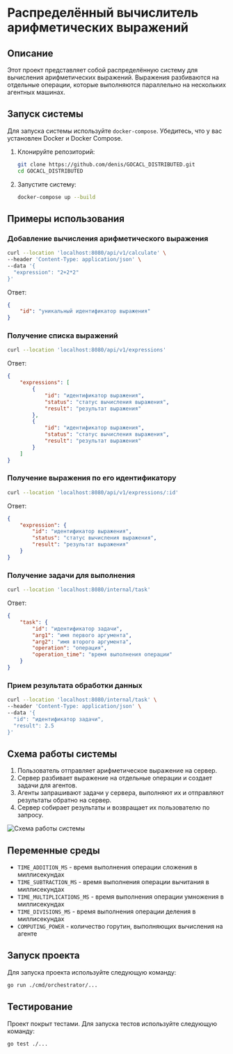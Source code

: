 # Распределённый вычислитель арифметических выражений

## Описание

Этот проект представляет собой распределённую систему для вычисления арифметических выражений. Выражения разбиваются на отдельные операции, которые выполняются параллельно на нескольких агентных машинах.

## Запуск системы

Для запуска системы используйте `docker-compose`. Убедитесь, что у вас установлен Docker и Docker Compose.

1. Клонируйте репозиторий:
    ```sh
    git clone https://github.com/denis/GOCACL_DISTRIBUTED.git
    cd GOCACL_DISTRIBUTED
    ```

2. Запустите систему:
    ```sh
    docker-compose up --build
    ```

## Примеры использования

### Добавление вычисления арифметического выражения

```sh
curl --location 'localhost:8080/api/v1/calculate' \
--header 'Content-Type: application/json' \
--data '{
  "expression": "2+2*2"
}'
```

Ответ:
```json
{
    "id": "уникальный идентификатор выражения"
}
```

### Получение списка выражений

```sh
curl --location 'localhost:8080/api/v1/expressions'
```

Ответ:
```json
{
    "expressions": [
        {
            "id": "идентификатор выражения",
            "status": "статус вычисления выражения",
            "result": "результат выражения"
        },
        {
            "id": "идентификатор выражения",
            "status": "статус вычисления выражения",
            "result": "результат выражения"
        }
    ]
}
```

### Получение выражения по его идентификатору

```sh
curl --location 'localhost:8080/api/v1/expressions/:id'
```

Ответ:
```json
{
    "expression": {
        "id": "идентификатор выражения",
        "status": "статус вычисления выражения",
        "result": "результат выражения"
    }
}
```

### Получение задачи для выполнения

```sh
curl --location 'localhost:8080/internal/task'
```

Ответ:
```json
{
    "task": {
        "id": "идентификатор задачи",
        "arg1": "имя первого аргумента",
        "arg2": "имя второго аргумента",
        "operation": "операция",
        "operation_time": "время выполнения операции"
    }
}
```

### Прием результата обработки данных

```sh
curl --location 'localhost:8080/internal/task' \
--header 'Content-Type: application/json' \
--data '{
  "id": "идентификатор задачи",
  "result": 2.5
}'
```

## Схема работы системы

1. Пользователь отправляет арифметическое выражение на сервер.
2. Сервер разбивает выражение на отдельные операции и создает задачи для агентов.
3. Агенты запрашивают задачи у сервера, выполняют их и отправляют результаты обратно на сервер.
4. Сервер собирает результаты и возвращает их пользователю по запросу.

![Схема работы системы](./docs/system_diagram.png)

## Переменные среды

- `TIME_ADDITION_MS` - время выполнения операции сложения в миллисекундах
- `TIME_SUBTRACTION_MS` - время выполнения операции вычитания в миллисекундах
- `TIME_MULTIPLICATIONS_MS` - время выполнения операции умножения в миллисекундах
- `TIME_DIVISIONS_MS` - время выполнения операции деления в миллисекундах
- `COMPUTING_POWER` - количество горутин, выполняющих вычисления на агенте

## Запуск проекта

Для запуска проекта используйте следующую команду:

```sh
go run ./cmd/orchestrator/...
```

## Тестирование

Проект покрыт тестами. Для запуска тестов используйте следующую команду:

```sh
go test ./...
```
